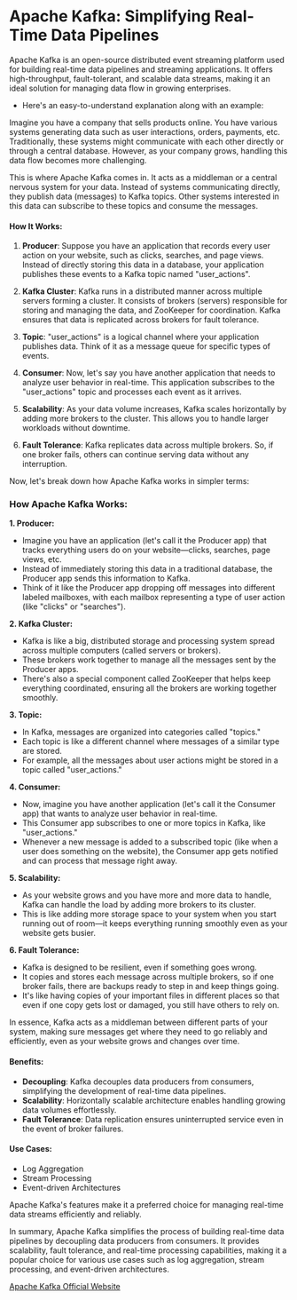 # Apache Kafka: Simplifying Real-Time Data Pipelines

Apache Kafka is an open-source distributed event streaming platform used for building real-time data pipelines and streaming applications. It offers high-throughput, fault-tolerant, and scalable data streams, making it an ideal solution for managing data flow in growing enterprises. 

- Here's an easy-to-understand explanation along with an example:

Imagine you have a company that sells products online. You have various systems generating data such as user interactions, orders, payments, etc. Traditionally, these systems might communicate with each other directly or through a central database. However, as your company grows, handling this data flow becomes more challenging.

This is where Apache Kafka comes in. It acts as a middleman or a central nervous system for your data. Instead of systems communicating directly, they publish data (messages) to Kafka topics. Other systems interested in this data can subscribe to these topics and consume the messages.

#### How It Works:

1. **Producer**: Suppose you have an application that records every user action on your website, such as clicks, searches, and page views. Instead of directly storing this data in a database, your application publishes these events to a Kafka topic named "user_actions".

2. **Kafka Cluster**: Kafka runs in a distributed manner across multiple servers forming a cluster. It consists of brokers (servers) responsible for storing and managing the data, and ZooKeeper for coordination. Kafka ensures that data is replicated across brokers for fault tolerance.

3. **Topic**: "user_actions" is a logical channel where your application publishes data. Think of it as a message queue for specific types of events.

4. **Consumer**: Now, let's say you have another application that needs to analyze user behavior in real-time. This application subscribes to the "user_actions" topic and processes each event as it arrives.

5. **Scalability**: As your data volume increases, Kafka scales horizontally by adding more brokers to the cluster. This allows you to handle larger workloads without downtime.

6. **Fault Tolerance**: Kafka replicates data across multiple brokers. So, if one broker fails, others can continue serving data without any interruption.

Now, let's break down how Apache Kafka works in simpler terms:

### How Apache Kafka Works:

**1. Producer:**
   - Imagine you have an application (let's call it the Producer app) that tracks everything users do on your website—clicks, searches, page views, etc.
   - Instead of immediately storing this data in a traditional database, the Producer app sends this information to Kafka.
   - Think of it like the Producer app dropping off messages into different labeled mailboxes, with each mailbox representing a type of user action (like "clicks" or "searches").

**2. Kafka Cluster:**
   - Kafka is like a big, distributed storage and processing system spread across multiple computers (called servers or brokers).
   - These brokers work together to manage all the messages sent by the Producer apps.
   - There's also a special component called ZooKeeper that helps keep everything coordinated, ensuring all the brokers are working together smoothly.

**3. Topic:**
   - In Kafka, messages are organized into categories called "topics."
   - Each topic is like a different channel where messages of a similar type are stored.
   - For example, all the messages about user actions might be stored in a topic called "user_actions."

**4. Consumer:**
   - Now, imagine you have another application (let's call it the Consumer app) that wants to analyze user behavior in real-time.
   - This Consumer app subscribes to one or more topics in Kafka, like "user_actions."
   - Whenever a new message is added to a subscribed topic (like when a user does something on the website), the Consumer app gets notified and can process that message right away.

**5. Scalability:**
   - As your website grows and you have more and more data to handle, Kafka can handle the load by adding more brokers to its cluster.
   - This is like adding more storage space to your system when you start running out of room—it keeps everything running smoothly even as your website gets busier.

**6. Fault Tolerance:**
   - Kafka is designed to be resilient, even if something goes wrong.
   - It copies and stores each message across multiple brokers, so if one broker fails, there are backups ready to step in and keep things going.
   - It's like having copies of your important files in different places so that even if one copy gets lost or damaged, you still have others to rely on.

In essence, Kafka acts as a middleman between different parts of your system, making sure messages get where they need to go reliably and efficiently, even as your website grows and changes over time.

#### Benefits:

- **Decoupling**: Kafka decouples data producers from consumers, simplifying the development of real-time data pipelines.
- **Scalability**: Horizontally scalable architecture enables handling growing data volumes effortlessly.
- **Fault Tolerance**: Data replication ensures uninterrupted service even in the event of broker failures.

#### Use Cases:

- Log Aggregation
- Stream Processing
- Event-driven Architectures

Apache Kafka's features make it a preferred choice for managing real-time data streams efficiently and reliably. 

In summary, Apache Kafka simplifies the process of building real-time data pipelines by decoupling data producers from consumers. It provides scalability, fault tolerance, and real-time processing capabilities, making it a popular choice for various use cases such as log aggregation, stream processing, and event-driven architectures.

[Apache Kafka Official Website](https://kafka.apache.org/)
